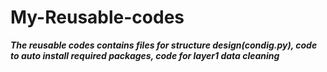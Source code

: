 # My-Reusable-codes

***The reusable codes contains files for structure design(condig.py), code to auto install required packages, code for layer1 data cleaning***
